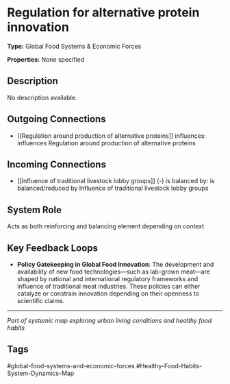 # Regulation for alternative protein innovation

**Type:** Global Food Systems & Economic Forces

**Properties:** None specified

## Description
No description available.

## Outgoing Connections
- [[Regulation around production of alternative proteins]] influences: influences Regulation around production of alternative proteins

## Incoming Connections
- [[Influence of traditional livestock lobby groups]] (-) is balanced by: is balanced/reduced by Influence of traditional livestock lobby groups

## System Role
Acts as both reinforcing and balancing element depending on context

## Key Feedback Loops
- **Policy Gatekeeping in Global Food Innovation**: The development and availability of new food technologies—such as lab-grown meat—are shaped by national and international regulatory frameworks and influence of traditional meat industries. These policies can either catalyze or constrain innovation depending on their openness to scientific claims.

---
*Part of systemic map exploring urban living conditions and healthy food habits*

## Tags
#global-food-systems-and-economic-forces #Healthy-Food-Habits-System-Dynamics-Map
